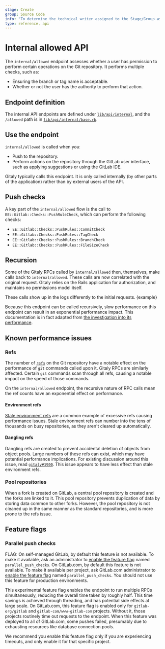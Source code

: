 ```yaml
---
stage: Create
group: Source Code
info: "To determine the technical writer assigned to the Stage/Group associated with this page, see https://about.gitlab.com/handbook/engineering/ux/technical-writing/#assignments"
type: reference, api
---
```


# Internal allowed API

The `internal/allowed` endpoint assesses whether a user has permission to perform
certain operations on the Git repository. It performs multiple checks, such as:

- Ensuring the branch or tag name is acceptable.
- Whether or not the user has the authority to perform that action.

## Endpoint definition

The internal API endpoints are defined under
[`lib/api/internal`](https://gitlab.com/gitlab-org/gitlab/-/tree/master/lib/api/internal),
and the `/allowed` path is in
[`lib/api/internal/base.rb`](https://gitlab.com/gitlab-org/gitlab/-/blob/master/lib/api/internal/base.rb).

## Use the endpoint

`internal/allowed` is called when you:

- Push to the repository.
- Perform actions on the repository through the GitLab user interface, such as
  applying suggestions or using the GitLab IDE.

Gitaly typically calls this endpoint. It is only called internally (by other parts
of the application) rather than by external users of the API.

## Push checks

A key part of the `internal/allowed` flow is the call to
`EE::Gitlab::Checks::PushRuleCheck`, which can perform the following checks:

- `EE::Gitlab::Checks::PushRules::CommitCheck`
- `EE::Gitlab::Checks::PushRules::TagCheck`
- `EE::Gitlab::Checks::PushRules::BranchCheck`
- `EE::Gitlab::Checks::PushRules::FileSizeCheck`

## Recursion

Some of the Gitaly RPCs called by `internal/allowed` then, themselves, make calls
back to `internal/allowed`. These calls are now correlated with the original request.
Gitaly relies on the Rails application for authorization, and maintains no permissions model itself.

These calls show up in the logs differently to the initial requests. {example}

Because this endpoint can be called recursively, slow performance on this endpoint can result in an exponential performance impact. This documentation is in fact adapted from [the investigation into its performance](https://gitlab.com/gitlab-org/gitlab/-/issues/222247).

## Known performance issues

### Refs

The number of [`refs`](https://git-scm.com/book/en/v2/Git-Internals-Git-References)
on the Git repository have a notable effect on the performance of `git` commands
called upon it. Gitaly RPCs are similarly affected. Certain `git` commands scan
through all refs, causing a notable impact on the speed of those commands.

On the `internal/allowed` endpoint, the recursive nature of RPC calls mean the
ref counts have an exponential effect on performance.

#### Environment refs

[Stale environment refs](https://gitlab.com/gitlab-org/gitlab/-/issues/296625)
are a common example of excessive refs causing performance issues. Stale environment
refs can number into the tens of thousands on busy repositories, as they aren't
cleared up automatically.

#### Dangling refs

Dangling refs are created to prevent accidental deletion of objects from object pools.
Large numbers of these refs can exist, which may have potential performance implications.
For existing discussion around this issue, read
[`gitaly#1900`](https://gitlab.com/gitlab-org/gitaly/-/issues/1900). This issue
appears to have less effect than stale environment refs.

### Pool repositories

When a fork is created on GitLab, a central pool repository is created and the forks
are linked to it. This pool repository prevents duplication of data by storing
data common to other forks. However, the pool repository is not cleaned up in the
same manner as the standard repositories, and is more prone to the refs issue.

## Feature flags

### Parallel push checks

FLAG:
On self-managed GitLab, by default this feature is not available. To make it available,
ask an administrator to [enable the feature flag](../../administration/feature_flags.md) named `parallel_push_checks`.
On GitLab.com, by default this feature is not available. To make it available
per project, ask GitLab.com administrator to
[enable the feature flag](../../administration/feature_flags.md) named `parallel_push_checks`.
You should not use this feature for production environments.

This experimental feature flag enables the endpoint to run multiple RPCs simultaneously,
reducing the overall time taken by roughly half. This time savings is achieved through
threading, and has potential side effects at large scale. On GitLab.com, this feature flag
is enabled only for `gitlab-org/gitlab` and `gitlab-com/www-gitlab-com` projects.
Without it, those projects routinely time out requests to the endpoint. When this
feature was deployed to all of GitLab.com, some pushes failed, presumably due to
exhausting resources like database connection pools.

We recommend you enable this feature flag only if you are experiencing timeouts, and
only enable it for that specific project.
